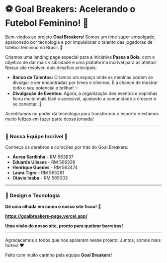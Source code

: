 # ⚽ Goal Breakers: Acelerando o Futebol Feminino! 🚀

Bem-vindos ao projeto **Goal Breakers**! Somos um time super empolgado, apaixonado por tecnologia e por impulsionar o talento das jogadoras de futebol feminino no Brasil. 💪

Criamos uma landing page especial para a iniciativa **Passa a Bola**, com o objetivo de dar mais visibilidade e uma plataforma incrível para as atletas! Nosso site resolveu dois desafios principais:

* **Banco de Talentos:** Criamos um espaço onde as meninas podem se divulgar e ser encontradas por times e olheiros. É a chance de mostrar todo o seu potencial e brilhar! ✨
* **Divulgação de Eventos:** Agora, a organização dos eventos e copinhas ficou muito mais fácil e acessível, ajudando a comunidade a crescer e se conectar. 🤝

Acreditamos no poder da tecnologia para transformar o esporte e estamos muito felizes em fazer parte dessa jornada!

---

### 🌟 Nossa Equipe Incrível 🌟

Conheça os cérebros e corações por trás do Goal Breakers:

* **Áurea Sardinha** - RM 563837
* **Eduardo Ulisses** - RM 566339
* **Henrique Guedes** - RM 562474
* **Laura Tigre** - RM 565281
* **Otávio Inaba** - RM 565003


---

### 🎨 Design e Tecnologia

**Dê uma olhada em como o nosso site ficou!** 🤩

**https://goalbreakers-page.vercel.app/**

**Uma visão do nosso site, pronto para quebrar barreiras!**

---

Agradecemos a todos que nos apoiaram nesse projeto! Juntos, somos mais fortes! ❤️

Feito com muito carinho pela equipe **Goal Breakers**!
